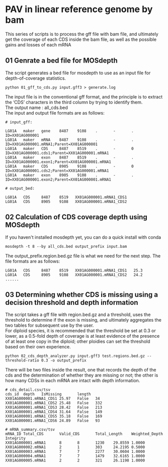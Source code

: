 # PAV in linear reference genome by bam
This series of scripts is to process the gff file with bam file, and ultimately get the coverage of each CDS inside the bam file, as well as the possible gains and losses of each mRNA
## 01 Genrate a bed file for MOSdepth
The script generates a bed file for mosdepth to use as an input file for depth-of-coverage statistics.
```
python 01_gff_to_cds.py input.gff3 > generate.log
```
The input file is in the conventional gff format, and the principle is to extract the ‘CDS’ characters in the third column by trying to identify them.<br>
The output name : all_cds.bed <br>
The input and output file formats are as follows: <br>
```
# input_gff:

LG01A   maker   gene    8487    9108    .       -       .       ID=XX01AG000001
LG01A   maker   mRNA    8487    9108    .       -       .       ID=XX01AG000001.mRNA1;Parent=XX01AG000001
LG01A   maker   CDS     8487    8519    .       -       0       ID=XX01AG000001.cds1;Parent=XX01AG000001.mRNA1
LG01A   maker   exon    8487    8519    .       -       .       ID=XX01AG000001.exon1;Parent=XX01AG000001.mRNA1
LG01A   maker   CDS     8905    9108    .       -       0       ID=XX01AG000001.cds2;Parent=XX01AG000001.mRNA1
LG01A   maker   exon    8905    9108    .       -       .       ID=XX01AG000001.exon2;Parent=XX01AG000001.mRNA1

# output_bed:

LG01A   CDS     8487    8519   XX01AG000001.mRNA1_CDS1
LG01A   CDS     8905    9108   XX01AG000001.mRNA1_CDS2

```
## 02 Calculation of CDS coverage depth using MOSdepth
If you haven't installed mosdepth yet, you can do a quick install with conda<br>
```
mosdepth -t 8 --by all_cds.bed output_prefix input.bam
```
The output_prefix.region.bed.gz file is what we need for the next step.
The file formats are as follows:<br>
```
LG01A   CDS     8487    8519   XX01AG000001.mRNA1_CDS1   25.3
LG01A   CDS     8905    9108   XX01AG000001.mRNA1_CDS2   24.2
......
```
## 03 Determining whether CDS is missing using a decision threshold and depth information
The script takes a gff file with region.bed.gz and a threshold, uses the threshold to determine if the exon is missing, and ultimately aggregates the two tables for subsequent use by the user.<br>
For diploid species, it is recommended that the threshold be set at 0.3 or lower, as a 0.5-fold depth of coverage is at least evidence of the presence of at least one copy in the diploid; other ploidies can set the threshold based on their own experience.
```
python 02_cds_depth_analyzer.py input.gff3 test.regions.bed.gz --threshold-ratio 0.3 -o output_prefix
```
There will be two files inside the result, one that records the depth of the cds and the determination of whether they are missing or not; the other is how many CDSs in each mRNA are intact with depth information.

```
# cds_detail.csv/tsv
cds_id  depth   IsMissing       length
XX01AG000001.mRNA1_CDS1 25.97   False   34
XX01AG000001.mRNA1_CDS2 25.48   False   332
XX01AG000001.mRNA1_CDS3 28.42   False   213
XX01AG000001.mRNA1_CDS4 31.64   False   149
XX01AG000001.mRNA1_CDS5 35.18   False   169
XX01AG000001.mRNA1_CDS6 24.89   False   93

# mRNA_summary.csv/tsv
mRNA_ID Total_CDS       Valid_CDS       Total_Length    Weighted_Depth  Integrity
XX01AG000001.mRNA1      8       8       1230    29.8559 1.0000
XX01AG000002.mRNA1      2       1       303     24.2195 0.5000
XX01AG000003.mRNA1      7       7       2277    30.0604 1.0000
XX01AG000004.mRNA1      7       7       1479    32.6165 1.0000
XX01AG000005.mRNA1      2       2       321     26.1198 1.0000
```

